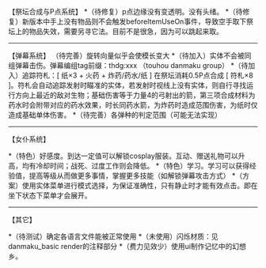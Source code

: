 
【祭坛合成与P点系统】
*（待修复）p点边缘没有变透明。没有头绪。
*（待修复）新版本中手上没有物品则不会触发beforeItemUseOn事件，导致空手取下祭坛上的物品失效，需要另寻它法。目前不是很急，因为可以跳起来取。



-----

【弹幕系统】
（待完善）旋转向量似乎会使模长变大
*（待加入）实体不会被同组弹幕击伤。弹幕编组tag前缀：thdg:xxx （touhou danmaku group）
*（待加入）追踪符札：[ 纸×3 + 火药 + 炸药/药水/纸 ] 在祭坛消耗0.5P点合成 [ 符札×8 ]。符札会自动追踪发射时瞄准的实体，若发射时视线上没有实体，则自行寻找运行方向上最近的敌对生物；基础伤害等于力量4的弓射出的箭，第三项合成材料为药水时会附带对应的药水效果，时长同药水箭，为炸药时造成范围伤害，为纸时仅造成基础单体伤害。
*（待完善）各弹种的判定范围（可能无法实现）

-----

【女仆系统】

*（特色）好感度。到达一定值可以解锁cosplay服装。互动、赠送礼物可以升高，均有冷却时间；战死、过度工作则会降低。
*（特色）学习。学习可以获得经验值，提高等级从而做更多事情，掌握更多技能（如解锁弹幕攻击方式）
*（方案）使用实体菜单进行模式选择，为保证准确性，只有静止时才能有效点击。即在坐下状态下菜单才会展开。

-----

【其它】

*（待测试）确定各语言文件能被正常使用
*（未使用）闪烁材质：见danmaku_basic render的注释部分
*（费力见效少）使用ui制作记忆中的幻想乡。
